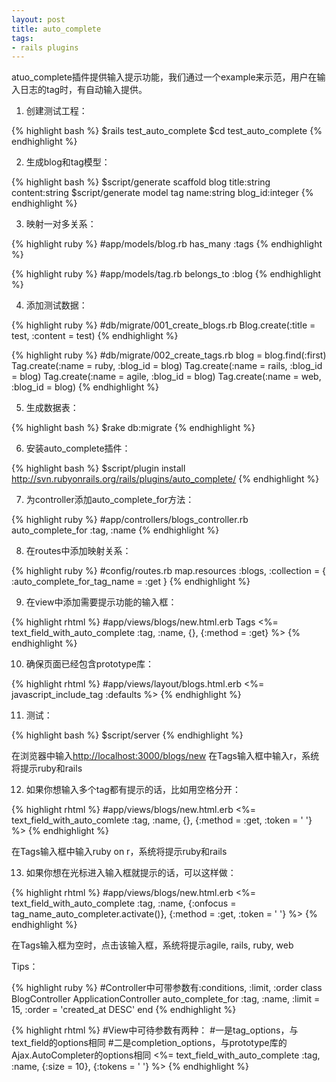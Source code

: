 ```yaml
---
layout: post
title: auto_complete
tags:
- rails plugins
---
```

atuo_complete插件提供输入提示功能，我们通过一个example来示范，用户在输入日志的tag时，有自动输入提供。

1. 创建测试工程：

{% highlight bash %}
$rails test_auto_complete
$cd test_auto_complete
{% endhighlight %}

2. 生成blog和tag模型：

{% highlight bash %}
$script/generate scaffold blog title:string content:string
$script/generate model tag name:string blog_id:integer
{% endhighlight %}

3. 映射一对多关系：

{% highlight ruby %}
#app/models/blog.rb
has_many :tags
{% endhighlight %}

{% highlight ruby %}
#app/models/tag.rb
belongs_to :blog
{% endhighlight %}

4. 添加测试数据：

{% highlight ruby %}
#db/migrate/001_create_blogs.rb
Blog.create(:title = test, :content = test)
{% endhighlight %}

{% highlight ruby %}
#db/migrate/002_create_tags.rb
blog = blog.find(:first)
Tag.create(:name = ruby, :blog_id = blog)
Tag.create(:name = rails, :blog_id = blog)
Tag.create(:name = agile, :blog_id = blog)
Tag.create(:name = web, :blog_id = blog)
{% endhighlight %}

5. 生成数据表：

{% highlight bash %}
$rake db:migrate
{% endhighlight %}

6. 安装auto_complete插件：

{% highlight bash %}
$script/plugin install http://svn.rubyonrails.org/rails/plugins/auto_complete/
{% endhighlight %}

7. 为controller添加auto_complete_for方法：

{% highlight ruby %}
#app/controllers/blogs_controller.rb
auto_complete_for :tag, :name
{% endhighlight %}

8. 在routes中添加映射关系：

{% highlight ruby %}
#config/routes.rb
map.resources :blogs, :collection = { :auto_complete_for_tag_name = :get }
{% endhighlight %}

9. 在view中添加需要提示功能的输入框：

{% highlight rhtml %}
#app/views/blogs/new.html.erb
Tags
<%= text_field_with_auto_complete :tag, :name, {}, {:method = :get} %>
{% endhighlight %}

10. 确保页面已经包含prototype库：

{% highlight rhtml %}
#app/views/layout/blogs.html.erb
<%= javascript_include_tag :defaults %>
{% endhighlight %}

11. 测试：

{% highlight bash %}
$script/server
{% endhighlight %}

在浏览器中输入[http://localhost:3000/blogs/new][1]
在Tags输入框中输入r，系统将提示ruby和rails

12. 如果你想输入多个tag都有提示的话，比如用空格分开：

{% highlight rhtml %}
#app/views/blogs/new.html.erb
<%= text_field_with_auto_comlete :tag, :name, {}, {:method = :get, :token = ' '} %>
{% endhighlight %}

在Tags输入框中输入ruby on r，系统将提示ruby和rails

13. 如果你想在光标进入输入框就提示的话，可以这样做：

{% highlight rhtml %}
#app/views/blogs/new.html.erb
<%= text_field_with_auto_complete :tag, :name, {:onfocus = tag_name_auto_completer.activate()}, {:method = :get, :token = ' '} %>
{% endhighlight %}

在Tags输入框为空时，点击该输入框，系统将提示agile, rails, ruby, web



Tips：

{% highlight ruby %}
#Controller中可带参数有:conditions, :limit, :order
class BlogController  ApplicationController
  auto_complete_for :tag, :name, :limit = 15, :order = 'created_at DESC'
end
{% endhighlight %}

{% highlight rhtml %}
#View中可待参数有两种：
#一是tag_options，与text_field的options相同
#二是completion_options，与prototype库的Ajax.AutoCompleter的options相同
<%= text_field_with_auto_complete :tag, :name, {:size = 10}, {:tokens = ' '} %>
{% endhighlight %}


  [1]: http://localhost:3000/blogs/new


